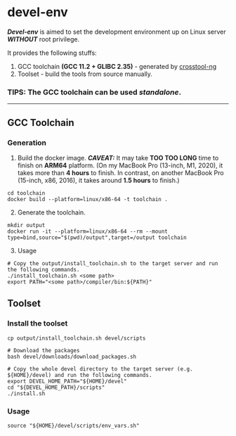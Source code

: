 # devel-env

_**Devel-env**_ is aimed to set the development environment up on Linux server _**WITHOUT**_ root privilege.

It provides the following stuffs:
1. GCC toolchain **(GCC 11.2 + GLIBC 2.35)** - generated by [crosstool-ng](https://github.com/crosstool-ng/crosstool-ng)
2. Toolset - build the tools from source manually.

### TIPS: The GCC toolchain can be used *standalone*.

---

## GCC Toolchain

### Generation
1. Build the docker image. _**CAVEAT:**_ It may take **TOO TOO LONG** time to finish on **ARM64** platform. (On my MacBook Pro (13-inch, M1, 2020), it takes more than **4 hours** to finish. In contrast, on another MacBook Pro (15-inch, x86, 2016), it takes around **1.5 hours** to finish.)
```shell
cd toolchain
docker build --platform=linux/x86-64 -t toolchain .
```
2. Generate the toolchain.
```shell
mkdir output
docker run -it --platform=linux/x86-64 --rm --mount type=bind,source="$(pwd)/output",target=/output toolchain
```
3. Usage
```shell
# Copy the output/install_toolchain.sh to the target server and run the following commands.
./install_toolchain.sh <some path>
export PATH="<some path>/compiler/bin:${PATH}"
```

## Toolset
### Install the toolset
```shell
cp output/install_toolchain.sh devel/scripts

# Download the packages
bash devel/downloads/download_packages.sh

# Copy the whole devel directory to the target server (e.g. ${HOME}/devel) and run the following commands.
export DEVEL_HOME_PATH="${HOME}/devel"
cd "${DEVEL_HOME_PATH}/scripts"
./install.sh
```
### Usage
```shell
source "${HOME}/devel/scripts/env_vars.sh"
```

